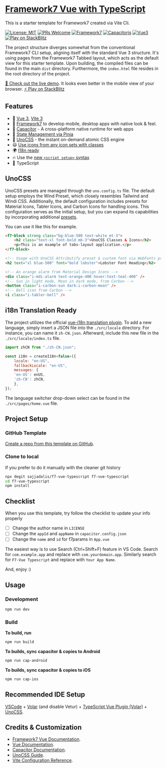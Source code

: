 # [Framework7 Vue with TypeScript](https://f7-vue-typescript.vercel.app/)

This is a starter template for Framework7 created via Vite Cli.

[![License: MIT](https://img.shields.io/badge/license-MIT-yellow.svg)](https://github.com/sajjadalis/f7-vue-typescript/blob/master/LICENSE) [![PRs Welcome](https://img.shields.io/badge/PRs-Welcome-purple.svg)](http://makeapullrequest.com) [![Framework7](https://img.shields.io/badge/Framework7-EE350F)](https://framework7.io/) [![Capacitorjs](https://img.shields.io/badge/Capacitorjs-119EFF)](https://capacitorjs.com/) [![Vue3](https://img.shields.io/badge/Vue3-42D392)](https://vuejs.org/) [![Play on StackBlitz](https://img.shields.io/badge/Play%20on-StackBlitz-1B8CFD)](https://stackblitz.com/github/sajjadalis/f7-vue-typescript)

The project structure diverges somewhat from the conventional Framework7 CLI setup, aligning itself with the standard Vue 3 structure. It's using pages from the Framework7 Tabbed layout, which acts as the default view for this starter template. Upon building, the compiled files can be found in the main `dist` directory. Furthermore, the `index.html` file resides in the root directory of the project.

[👊 Check out the live demo](https://f7-vue-typescript.vercel.app/). It looks even better in the mobile view of your browser.
[⚡️ Play on StackBlitz](https://stackblitz.com/github/sajjadalis/f7-vue-typescript)

## Features

- 🚀 [Vue 3](https://github.com/vuejs/core), [Vite 3](https://github.com/vitejs/vite)
- 📱 [Framework7](https://framework7.io/) to develop mobile, desktop apps with native look & feel.
- 🔋 [Capacitor](https://capacitorjs.com/) - A cross-platform native runtime for web apps
- 🍍 [State Management via Pinia](https://pinia.vuejs.org/)
- 🎨 [UnoCSS](https://github.com/antfu/unocss) - the instant on-demand atomic CSS engine
- 😃 [Use icons from any icon sets with classes](https://github.com/antfu/unocss/tree/main/packages/preset-icons)
- 🌍 [I18n ready](./src/locale)
- 🔥 Use the [new `<script setup>` syntax](https://vuejs.org/api/sfc-script-setup.html)
- 💪 TypeScript

## UnoCSS

UnoCSS presets are managed through the `uno.config.ts` file. The default setup employs the Wind Preset, which closely resembles Tailwind and Windi CSS. Additionally, the default configuration includes presets for Material Icons, Tabler Icons, and Carbon Icons for handling icons. This configuration serves as the initial setup, but you can expand its capabilities by incorporating additional [presets](https://github.com/unocss/unocss#presets).

You can use it like this for example.

```html
<f7-block strong class="bg-blue-500 text-white mt-3">
    <h2 class="text-xl font-bold mb-3">UnoCSS Classes & Icons</h2>
    <p>This is an example of tabs-layout application.</p>
</f7-block>

<!-- Usage with UnoCSS Attributify preset & custom font via WebFonts preset -->
<h2 text="xl blue-500" font="bold lobster">Lobster Font Heading</h2>

<!-- An orange alarm from Material Design Icons -->
<div class="i-mdi-alarm text-orange-400 hover:text-teal-400" />
<!-- Sun in light mode, Moon in dark mode, from Carbon -->
<button class="i-carbon-sun dark:i-carbon-moon" />
<!-- Bell icon from Carbon -->
<i class="i-tabler-bell" />
```

## i18n Translation Ready

The project utilizes the official [vue-i18n translation plugin](https://vue-i18n.intlify.dev/). To add a new language, simply insert a JSON file into the `./src/locale` directory. For instance, you can name it `zh-CN.json`. Afterward, include this new file in the `./src/locale/index.ts` file.

```js
import zhCN from "./zh-CN.json";

const i18n = createI18n<false>({
	locale: "en-US",
	fallbackLocale: "en-US",
	messages: {
    'en-US': enUS,
    'zh-CN': zhCN,
	},
});
```
The language switcher drop-down select can be found in the `./src/pages/home.vue` file.

## Project Setup

### GitHub Template

[Create a repo from this template on GitHub](https://github.com/sajjadalis/f7-vue-typescript/generate).

### Clone to local

If you prefer to do it manually with the cleaner git history

```sh
npx degit sajjadalis/f7-vue-typescript f7-vue-typescript
cd f7-vue-typescript
npm install
```

## Checklist

When you use this template, try follow the checklist to update your info properly

- [ ] Change the author name in `LICENSE`
- [ ] Change the `appId` and `appName` in `capacitor.config.json`
- [ ] Change the `name` and `id` for f7params in `App.vue`

The easiest way is to use Search (Ctrl+Shift+F) feature in VS Code. Search for `com.example.app` and replace with `com.yourdomain.app`. Similarly search for `F7-Vue Typescript` and replace with `Your App Name`.

And, enjoy :)

## Usage

### Development

```sh
npm run dev
```

### Build

**To build, run**

```sh
npm run build
```

**To builds, sync capacitor & copies to Android**

```sh
npm run cap-android
```

**To builds, sync capacitor & copies to iOS**

```sh
npm run cap-ios
```

## Recommended IDE Setup

[VSCode](https://code.visualstudio.com/) + [Volar](https://marketplace.visualstudio.com/items?itemName=Vue.volar) (and disable Vetur) + [TypeScript Vue Plugin (Volar)](https://marketplace.visualstudio.com/items?itemName=Vue.vscode-typescript-vue-plugin) + [UnoCSS](https://marketplace.visualstudio.com/items?itemName=antfu.unocss).

## Credits & Customization
- [Framework7 Vue Documentation](https://framework7.io/vue/).
- [Vue Documentation](https://vuejs.org/guide/introduction.html).
- [Capacitor Documentation](https://capacitorjs.com/docs).
- [UnoCSS Guide](https://unocss.dev/guide/).
- [Vite Configuration Reference](https://vitejs.dev/config/).
